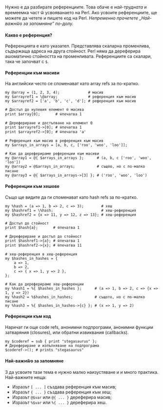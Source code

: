 Нужно е да разбирате референциите. Това обаче е <i>най-трудната</i> и времеемка
част ѿ усвояванаето на Perl. Ако усвоите референциите, ще можете да четете и
пишете код на Perl. <i>Непременно прочетете „Най-важнѿо за запомняне”
по-долу.</i>

#### Какво е референция?
Референцията е като указател. Представлява скаларна променлива, съдържаща
адреса на друга стойност. Perl няма да дереферира аѡоматично стойността на
променливата. Референциите са скалари, така че започват с <code>$</code>.

#### Референции към масиви

На английски често се споменават като array refs за по-кратко.

    my @array = (1, 2, 3, 4);             # масив
    my $arrayref1 = \@array;              # референция към масив
    my $arrayref2 = ['a', 'b', 'c', 'd']; # референция към масив

    # Достъп до нулевия елемент ѿ масива
    print $array[0];       # ѿпечатва 1

    # Дерефериране и достъпване на елемент 0
    print $arrayref1->[0]; # ѿпечатва 1
    print $arrayref2->[0]; # ѿпечатва 'a'

    # Референция към масив в референция към масив
    my $arrays_in_arrays = [a, b, c, ['roo', 'woo', 'loo']];

    # Как да дереферираме референции към масиви
    my @array1 = @{ $arrays_in_arrays };      # (a, b, c ['roo', 'woo', 'loo'])
    my @array2 = @$arrays_in_arrays;          # същѿо, но с по-малко писане
    my @array3 = @{ $arrays_in_arrays->[3] }; # ('roo', 'woo', 'loo')

#### Референции към хешове

Също ще видите да ги споменават като hash refs за по-кратко.

    my %hash = (a => 1, b => 2, c => 3);        # хеш
    my $hashref1 = \%hash;                      # хеш-референция
    my $hashref2 = {x => 11, y => 12, z => 13}; # хеш-референция

    # Достъп до стойност
    print $hash{a};       # ѿпечатва 1

    # Дерефериране и достъп до стойност
    print $hashref1->{a}; # ѿпечатва 1
    print $hashref2->{x}; # ѿпечатва 11

    # хеш-референция в хеш-референция
    my $hashes_in_hashes = {
        a => 1,
        b => 2,
        c => { x => 1, y => 2 },
    };

    # Как да дереферираме хеш-референции
    my %hash1 = %{ $hashes_in_hashes };      # (a => 1, b => 2, c => {x => 1, y => 2})
    my %hash2 = %$hashes_in_hashes;          # същото, но с по-малко писане
    my %hash3 = %{ $hashes_in_hashes->{c} }; # (x => 1, y => 2)

#### Референции към код

Наричат ги още code refs, анонимни подпрограми, анонимни функции затваряния (closures), или обратни извиквания (callbacks).

    my $coderef = sub { print "stegasaurus" };
    # Дерефериране и изпълняване на подпрограма
    $coderef->(); # prints "stegasaurus"

#### Най-важнѿо за запомняне

З да усвоите тази тема е нужно малко наизустяване и и много практика.
Най-важните неща:

- Изразът <code>[ ... ]</code> създава референция към масив;
- Изразът <code>{ ... }</code> създава референция към хеш;
- Изразът <code>@$var</code> или <code>@{ ... }</code> дереферира масив;
- Изразът <code>%$var</code> или <code>%{ ... }</code> дереферира хеш.

